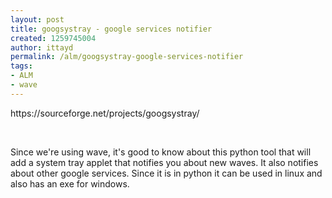 ```yaml
---
layout: post
title: googsystray - google services notifier
created: 1259745004
author: ittayd
permalink: /alm/googsystray-google-services-notifier
tags:
- ALM
- wave
---
```

<p>https://sourceforge.net/projects/googsystray/</p>
<p>&nbsp;</p>
<p>Since we're using wave, it's good to know about this python tool that will add a system tray applet that notifies you about new waves. It also notifies about other google services. Since it is in python it can be used in linux and also has an exe for windows.</p>
